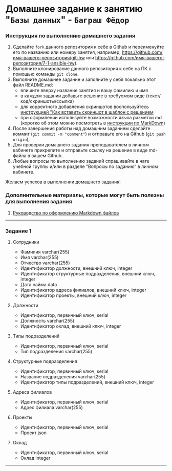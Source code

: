 # Домашнее задание к занятию "`Базы данных`" - `Баграш Фёдор`


### Инструкция по выполнению домашнего задания

   1. Сделайте `fork` данного репозитория к себе в Github и переименуйте его по названию или номеру занятия, например, https://github.com/имя-вашего-репозитория/git-hw или  https://github.com/имя-вашего-репозитория/7-1-ansible-hw).
   2. Выполните клонирование данного репозитория к себе на ПК с помощью команды `git clone`.
   3. Выполните домашнее задание и заполните у себя локально этот файл README.md:
      - впишите вверху название занятия и вашу фамилию и имя
      - в каждом задании добавьте решение в требуемом виде (текст/код/скриншоты/ссылка)
      - для корректного добавления скриншотов воспользуйтесь [инструкцией "Как вставить скриншот в шаблон с решением](https://github.com/netology-code/sys-pattern-homework/blob/main/screen-instruction.md) 
      - при оформлении используйте возможности языка разметки md (коротко об этом можно посмотреть в [инструкции  по MarkDown](https://github.com/netology-code/sys-pattern-homework/blob/main/md-instruction.md))
   4. После завершения работы над домашним заданием сделайте коммит (`git commit -m "comment"`) и отправьте его на Github (`git push origin`);
   5. Для проверки домашнего задания преподавателем в личном кабинете прикрепите и отправьте ссылку на решение в виде md-файла в вашем Github.
   6. Любые вопросы по выполнению заданий спрашивайте в чате учебной группы и/или в разделе “Вопросы по заданию” в личном кабинете.
   
Желаем успехов в выполнении домашнего задания!
   
### Дополнительные материалы, которые могут быть полезны для выполнения задания

1. [Руководство по оформлению Markdown файлов](https://gist.github.com/Jekins/2bf2d0638163f1294637#Code)

---

### Задание 1

1. Сотрудники
   * Фамилия varchar(255)
   * Имя varchar(255)
   * Отчество varchar(255)
   * Идентификатор должности, внешний ключ, integer
   * Идентификатор структурные подразделения, внешний ключ, integer
   * Дата найма data
   * Идентификатор адреса филиалов, внешний ключ, integer
   * Идентификатор проекты, внешний ключ, integer

1. Должности
   - Идентификатор, первичный ключ, serial
   - Должность varchar(255)
   - Идентификатор оклад, внешний ключ, integer

1. Типы подразделений
   + Идентификатор, первичный ключ, serial
   + Тип подразделения varchar(255)

1. Структурные подразделения
   * Идентификатор, первичный ключ, serial
   * Название подразделения varchar(255)
   * Идентификатор типы подразделений, внешний ключ, integer

1. Адреса филиалов
   - Идентификатор, первичный ключ, serial
   - Адрес филиала varchar(255)

1. Проекты
   * Идентификатор, первичный ключ, serial
   * Проект json
     
1. Оклад
   * Идентификатор, первичный ключ, serial
   * Оклад integer

--- 



